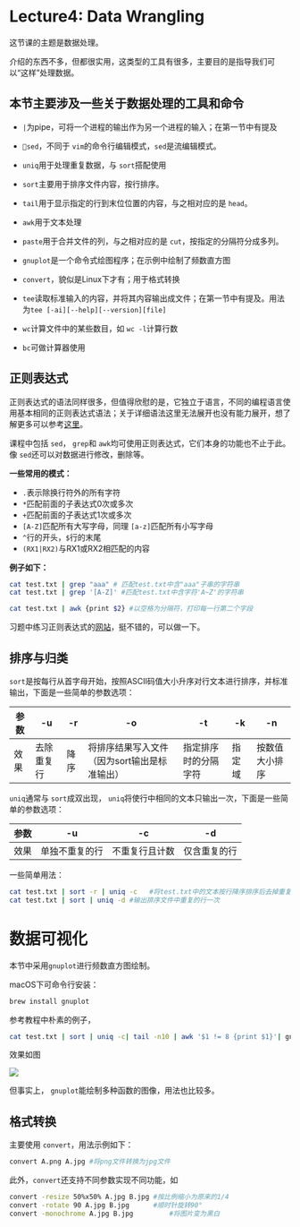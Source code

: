 # Lecture4: Data Wrangling

这节课的主题是数据处理。

介绍的东西不多，但都很实用，这类型的工具有很多，主要目的是指导我们可以“这样”处理数据。

## **本节主要涉及一些关于数据处理的工具**和命令

- `|`为pipe，可将一个进程的输出作为另一个进程的输入；在第一节中有提及

- `sed`，不同于 `vim`的命令行编辑模式，`sed`是流编辑模式。
- `uniq`用于处理重复数据，与 `sort`搭配使用
- `sort`主要用于排序文件内容，按行排序。
- `tail`用于显示指定的行到末位位置的内容，与之相对应的是 `head`。
- `awk`用于文本处理
- `paste`用于合并文件的列，与之相对应的是 `cut`，按指定的分隔符分成多列。
- `gnuplot`是一个命令式绘图程序；在示例中绘制了频数直方图
- `convert`，貌似是Linux下才有；用于格式转换
- `tee`读取标准输入的内容，并将其内容输出成文件；在第一节中有提及。用法为`tee [-ai][--help][--version][file]`
- `wc`计算文件中的某些数目，如 `wc -l`计算行数
- `bc`可做计算器使用

## 正则表达式

正则表达式的语法同样很多，但值得欣慰的是，它独立于语言，不同的编程语言使用基本相同的正则表达式语法；关于详细语法这里无法展开也没有能力展开，想了解更多可以参考[这里](https://www.regular-expressions.info)。

课程中包括 `sed`， `grep`和 `awk`均可使用正则表达式，它们本身的功能也不止于此。像 `sed`还可以对数据进行修改，删除等。

**一些常用的模式：**

- `.`表示除换行符外的所有字符
- `*`匹配前面的子表达式0次或多次
- `+`匹配前面的子表达式1次或多次
- `[A-Z]`匹配所有大写字母，同理 `[a-z]`匹配所有小写字母
- `^`行的开头，`$`行的末尾
- `(RX1|RX2)`与RX1或RX2相匹配的内容

**例子如下：**

```bash
cat test.txt | grep "aaa" # 匹配test.txt中含"aaa"子串的字符串
cat test.txt | grep '[A-Z]' #匹配test.txt中含字符'A~Z'的字符串

cat test.txt | awk {print $2} #以空格为分隔符，打印每一行第二个字段
```

习题中练习正则表达式的[网站](https://regexone.com/lesson/letters_and_digits?)，挺不错的，可以做一下。

## 排序与归类

`sort`是按每行从首字母开始，按照ASCII码值大小升序对行文本进行排序，并标准输出，下面是一些简单的参数选项：

| 参数 | -u         | -r   | -o                                           | -t<char>             | -k     | -n             |
| ---- | ---------- | ---- | -------------------------------------------- | -------------------- | ------ | -------------- |
| 效果 | 去除重复行 | 降序 | 将排序结果写入文件（因为sort输出是标准输出） | 指定排序时的分隔字符 | 指定域 | 按数值大小排序 |

`uniq`通常与 `sort`成双出现， `uniq`将使行中相同的文本只输出一次，下面是一些简单的参数选项：

| 参数 | -u             | -c             | -d           |
| ---- | -------------- | -------------- | ------------ |
| 效果 | 单独不重复的行 | 不重复行且计数 | 仅含重复的行 |

一些简单用法：

```bash
cat test.txt | sort -r | uniq -c   #将test.txt中的文本按行降序排序后去掉重复行打印输出，并计数重复出现的行文本数量
cat test.txt | sort | uniq -d #输出排序文件中重复的行一次
```



# 数据可视化

本节中采用`gnuplot`进行频数直方图绘制。

macOS下可命令行安装：

```bash
brew install gnuplot
```

参考教程中朴素的例子，

```bash
cat test.txt | sort | uniq -c| tail -n10 | awk '$1 != 8 {print $1}'| gnuplot -p -e 'set boxwidth 0.5; plot "-" using 1:xtic(2) with boxes'
```

效果如图

![](/Users/wocaibujiaoquanmei/Markdown/missing-semester-2020exercises/gnuplot使用示例.png)

但事实上， `gnuplot`能绘制多种函数的图像，用法也比较多。

## 格式转换

主要使用 `convert`，用法示例如下：

```bash
convert A.png A.jpg #将png文件转换为jpg文件
```

此外，`convert`还支持不同参数实现不同功能，如

```bash
convert -resize 50%x50% A.jpg B.jpg #按比例缩小为原来的1/4
convert -rotate 90 A.jpg B.jpg      #顺时针旋转90°
convert -monochrome A.jpg B.jpg			#将图片变为黑白
```

